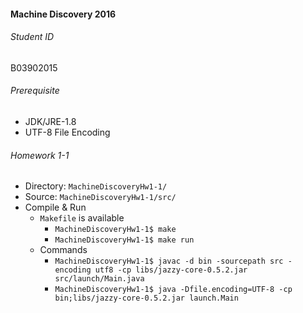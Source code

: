 #### Machine Discovery 2016
###### Student ID
B03902015


###### Prerequisite
* JDK/JRE-1.8
* UTF-8 File Encoding


###### Homework 1-1
* Directory: `MachineDiscoveryHw1-1/`
* Source: `MachineDiscoveryHw1-1/src/`
* Compile & Run
	* `Makefile` is available
		* `MachineDiscoveryHw1-1$ make`
		* `MachineDiscoveryHw1-1$ make run`
	* Commands
		* `MachineDiscoveryHw1-1$ javac -d bin -sourcepath src -encoding utf8 -cp libs/jazzy-core-0.5.2.jar src/launch/Main.java`
		* `MachineDiscoveryHw1-1$ java -Dfile.encoding=UTF-8 -cp bin;libs/jazzy-core-0.5.2.jar launch.Main`
